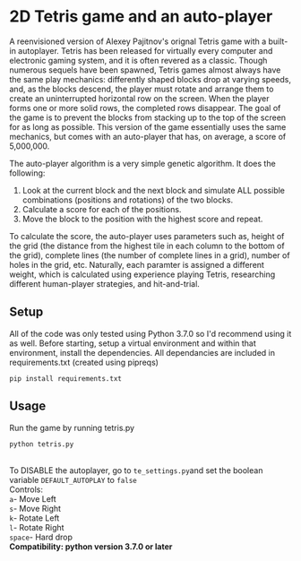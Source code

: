 # 2D Tetris game and an auto-player
A reenvisioned version of Alexey Pajitnov's orignal Tetris game with a built-in autoplayer. 
Tetris has been released for virtually every computer and electronic gaming system, and it is often revered as a classic. Though numerous sequels have been spawned, Tetris games almost always have the same play mechanics: differently shaped blocks drop at varying speeds, and, as the blocks descend, the player must rotate and arrange them to create an uninterrupted horizontal row on the screen. When the player forms one or more solid rows, the completed rows disappear. The goal of the game is to prevent the blocks from stacking up to the top of the screen for as long as possible. This version of the game essentially uses the same mechanics, but comes with an auto-player that has, on average, a score of 5,000,000.

The auto-player algorithm is a very simple genetic algorithm. It does the following:
<ol>
  <li>Look at the current block and the next block and simulate ALL possible combinations (positions and rotations) of the two blocks.</li>
  <li>Calculate a score for each of the positions.</li>
  <li>Move the block to the position with the highest score and repeat.</li>
</ol>

To calculate the score, the auto-player uses parameters such as, height of the grid (the distance from the highest tile in each column to the bottom of the grid), complete lines (the number of complete lines in a grid), number of holes in the grid, etc. Naturally, each paramter is assigned a different weight, which is calculated using experience playing Tetris, researching different human-player strategies, and hit-and-trial.

## Setup ##
All of the code was only tested using Python 3.7.0 so I'd recommend using it as well. Before starting, setup a virtual environment and within that environment, install the dependencies. All dependancies are included in requirements.txt (created using pipreqs) <br />
```
pip install requirements.txt
```

## Usage ##
Run the game by running tetris.py
```
python tetris.py
```
<br />To DISABLE the autoplayer, go to `te_settings.py`and set the boolean variable `DEFAULT_AUTOPLAY` to `false`
<br />Controls:
<br />`a`- Move Left
<br />`s`- Move Right
<br />`k`- Rotate Left
<br />`l`- Rotate Right
<br />`space`- Hard drop
<br /><strong>Compatibility: python version 3.7.0 or later</strong>
